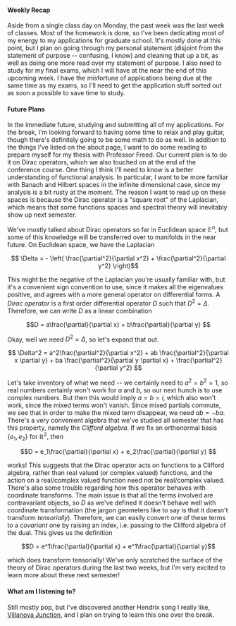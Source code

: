 #### Weekly Recap

Aside from a single class day on Monday, the past week was the last week of classes.
Most of the homework is done, so I've been dedicating most of my energy to my applications
for graduate school. It's mostly done at this point, but I plan on going through
my personal statement (disjoint from the statement of purpose -- confusing, I know)
and cleaning that up a bit, as well as doing one more read over my statement of purpose.
I also need to study for my final exams, which I will have at the near the end of this
upcoming week. I have the misfortune of applications being due at the same time as my
exams, so I'll need to get the application stuff sorted out as soon a possible to save
time to study.

#### Future Plans

In the immediate future, studying and submitting all of my applications. For the
break, I'm looking forward to having some time to relax and play guitar, though
there's definitely going to be some math to do as well. In addition to the things I've
listed on the about page, I want to do some reading to prepare myself for my thesis
with Professor Freed. Our current plan is to do it on Dirac operators, which
we also touched on at the end of the conference course. One thing I think I'll
need to know is a better understanding of functional analysis. In particular,
I want to be more familiar with Banach and Hilbert spaces in the infinite dimensional case,
since my analysis is a bit rusty at the moment. The reason I want to read up on these spaces
is because the Dirac operator is a "square root" of the Laplacian, which means that
some functions spaces and spectral theory will inevitably show up next semester.

We've mostly talked about Dirac operators so far in Euclidean space $\mathbb{E}^n$,
but some of this knowledge will be transferred over to manifolds in the near future.
On Euclidean space, we have the Laplacian

$$ \Delta = - \left( \frac{\partial^2}{\partial x^2} + \frac{\partial^2}{\partial y^2} \right)$$

This might be the negative of the Laplacian you're usually familiar with, but it's
a convenient sign convention to use, since it makes all the eigenvalues positive,
and agrees with a more general operator on differential forms. A *Dirac operator*
is a first order differential operator $D$ such that $D^2 = \Delta$. Therefore,
we can write $D$ as a linear combination

$$D = a\frac{\partial}{\partial x} + b\frac{\partial}{\partial y} $$

Okay, well we need $D^2 = \Delta$, so let's expand that out.

$$ \Delta^2 = a^2\frac{\partial^2}{\partial x^2} + ab \frac{\partial^2}{\partial x \partial y} + ba \frac{\partial^2}{\partial y \partial x} + \frac{\partial^2}{\partial y^2} $$

Let's take inventory of what we need -- we certainly need to $a^2 = b^2 = 1$,
so real numbers certainly won't work for $a$ and $b$, so our next hunch is to use
complex numbers. But then this would imply $a = b = i$, which also won't work,
since the mixed terms won't vanish. Since mixed partials commute, we see that
in order to make the mixed term disappear, we need $ab = -ba$. There's a
very convenient algebra that we've studied all semester that has this property,
namely the *Clifford algebra*. If we fix an orthonormal basis $\{ e_1, e_2 \}$ for $\mathbb{R}^2$, then

$$D = e_1\frac{\partial}{\partial x} + e_2\frac{\partial}{\partial y} $$

works! This suggests that the Dirac operator acts on functions to a Clifford algebra,
rather than real valued (or complex valued) functions, and the action on a
real/complex valued function need not be real/complex valued. There's also some trouble
regarding how this operator behaves with coordinate transforms. The main issue is
that all the terms involved are contravariant objects, so $D$ as we've defined it
doesn't behave well with coordinate transformation (the jargon geometers like to say is
that it doesn't transform *tensorially*). Therefore, we can easily convert one of
these terms to a *covariant* one by raising an index, i.e. passing to the Clifford
algebra of the dual. This gives us the definition

$$D = e^1\frac{\partial}{\partial x} + e^1\frac{\partial}{\partial y}$$

which does transform tensorially! We've only scratched the surface of the theory
of Dirac operators during the last two weeks, but I'm very excited to learn more about
these next semester!

#### What am I listening to?

Still mostly pop, but I've discovered another Hendrix song I really like,
[Villanova Junction](https://www.youtube.com/watch?v=L_x7Xl0yV0E), and I plan
on trying to learn this one over the break.
